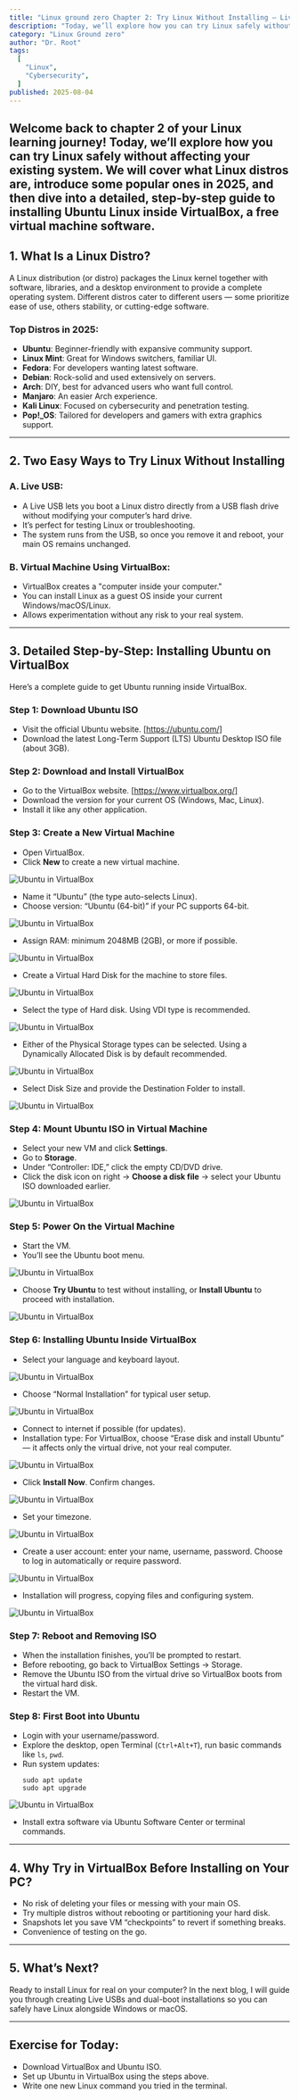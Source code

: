 ```yaml
---
title: "Linux ground zero Chapter 2: Try Linux Without Installing — Live USB & Virtual Machine Guide"
description: "Today, we’ll explore how you can try Linux safely without affecting your existing system. We will cover what Linux distros are, introduce some popular ones in 2025, and then dive into a detailed, step-by-step guide to installing Ubuntu Linux inside VirtualBox, a free virtual machine software."
category: "Linux Ground zero"
author: "Dr. Root"
tags:
  [
    "Linux",
    "Cybersecurity",
  ]
published: 2025-08-04
---
```


Welcome back to chapter 2 of your Linux learning journey! Today, we’ll explore how you can try Linux safely without affecting your existing system. We will cover what Linux distros are, introduce some popular ones in 2025, and then dive into a detailed, step-by-step guide to installing Ubuntu Linux inside VirtualBox, a free virtual machine software.
---

## 1. What Is a Linux Distro?

A Linux distribution (or distro) packages the Linux kernel together with software, libraries, and a desktop environment to provide a complete operating system. Different distros cater to different users — some prioritize ease of use, others stability, or cutting-edge software.

### Top Distros in 2025:
- **Ubuntu**: Beginner-friendly with expansive community support.
- **Linux Mint**: Great for Windows switchers, familiar UI.
- **Fedora**: For developers wanting latest software.
- **Debian**: Rock-solid and used extensively on servers.
- **Arch**: DIY, best for advanced users who want full control.
- **Manjaro**: An easier Arch experience.
- **Kali Linux**: Focused on cybersecurity and penetration testing.
- **Pop!_OS**: Tailored for developers and gamers with extra graphics support.

---

## 2. Two Easy Ways to Try Linux Without Installing

### A. Live USB:
- A Live USB lets you boot a Linux distro directly from a USB flash drive without modifying your computer’s hard drive.
- It’s perfect for testing Linux or troubleshooting.
- The system runs from the USB, so once you remove it and reboot, your main OS remains unchanged.

### B. Virtual Machine Using VirtualBox:
- VirtualBox creates a "computer inside your computer."
- You can install Linux as a guest OS inside your current Windows/macOS/Linux.
- Allows experimentation without any risk to your real system.

---

## 3. Detailed Step-by-Step: Installing Ubuntu on VirtualBox

Here’s a complete guide to get Ubuntu running inside VirtualBox.

### Step 1: Download Ubuntu ISO
- Visit the official Ubuntu website. [https://ubuntu.com/]
- Download the latest Long-Term Support (LTS) Ubuntu Desktop ISO file (about 3GB).

### Step 2: Download and Install VirtualBox
- Go to the VirtualBox website. [https://www.virtualbox.org/]
- Download the version for your current OS (Windows, Mac, Linux).
- Install it like any other application.

### Step 3: Create a New Virtual Machine
- Open VirtualBox.
- Click **New** to create a new virtual machine.
<img src="/src/assets/images/linuxgroundzero/ubuntu_install_01.png" alt="Ubuntu in VirtualBox" />

- Name it “Ubuntu” (the type auto-selects Linux).
- Choose version: “Ubuntu (64-bit)” if your PC supports 64-bit.
<img src="/src/assets/images/linuxgroundzero/ubuntu_install_02.png" alt="Ubuntu in VirtualBox" />



- Assign RAM: minimum 2048MB (2GB), or more if possible.

<img src="/src/assets/images/linuxgroundzero/ubuntu_install_03.png" alt="Ubuntu in VirtualBox" />

- Create a Virtual Hard Disk for the machine to store files. 
<img src="/src/assets/images/linuxgroundzero/ubuntu_install_04.png" alt="Ubuntu in VirtualBox" />

- Select the type of Hard disk. Using VDI type is recommended.
<img src="/src/assets/images/linuxgroundzero/ubuntu_install_05.png" alt="Ubuntu in VirtualBox" />

- Either of the Physical Storage types can be selected. Using a Dynamically Allocated Disk is by default recommended. 
<img src="/src/assets/images/linuxgroundzero/ubuntu_install_06.png" alt="Ubuntu in VirtualBox" />

- Select Disk Size and provide the Destination Folder to install.
<img src="/src/assets/images/linuxgroundzero/ubuntu_install_07.png" alt="Ubuntu in VirtualBox" />

### Step 4: Mount Ubuntu ISO in Virtual Machine
- Select your new VM and click **Settings**.
- Go to **Storage**.
- Under “Controller: IDE,” click the empty CD/DVD drive.
- Click the disk icon on right → **Choose a disk file** → select your Ubuntu ISO downloaded earlier.
<img src="/src/assets/images/linuxgroundzero/ubuntu_install_09.png" alt="Ubuntu in VirtualBox" />

### Step 5: Power On the Virtual Machine
- Start the VM.
- You’ll see the Ubuntu boot menu.
<img src="/src/assets/images/linuxgroundzero/Ubuntu-VirtualBox-Installation-10.png" alt="Ubuntu in VirtualBox" />

- Choose **Try Ubuntu** to test without installing, or **Install Ubuntu** to proceed with installation.
<img src="/src/assets/images/linuxgroundzero/Ubuntu-VirtualBox-Installation-11.png" alt="Ubuntu in VirtualBox" />

### Step 6: Installing Ubuntu Inside VirtualBox
- Select your language and keyboard layout.
<img src="/src/assets/images/linuxgroundzero/Ubuntu-VirtualBox-Installation-12.png" alt="Ubuntu in VirtualBox" />

- Choose “Normal Installation” for typical user setup.
<img src="/src/assets/images/linuxgroundzero/Ubuntu-VirtualBox-Installation-13.png" alt="Ubuntu in VirtualBox" />

- Connect to internet if possible (for updates).
- Installation type: For VirtualBox, choose “Erase disk and install Ubuntu” — it affects only the virtual drive, not your real computer.
<img src="/src/assets/images/linuxgroundzero/Ubuntu-VirtualBox-Installation-14.png" alt="Ubuntu in VirtualBox" />

- Click **Install Now**. Confirm changes.
<img src="/src/assets/images/linuxgroundzero/Ubuntu-VirtualBox-Installation-15.jpg" alt="Ubuntu in VirtualBox" />

- Set your timezone.
<img src="/src/assets/images/linuxgroundzero/Ubuntu-VirtualBox-Installation-16.jpg" alt="Ubuntu in VirtualBox" />

- Create a user account: enter your name, username, password. Choose to log in automatically or require password.
<img src="/src/assets/images/linuxgroundzero/Ubuntu-VirtualBox-Installation-17.jpg" alt="Ubuntu in VirtualBox" />

- Installation will progress, copying files and configuring system.
<img src="/src/assets/images/linuxgroundzero/Ubuntu-VirtualBox-Installation-19.png" alt="Ubuntu in VirtualBox" />

### Step 7: Reboot and Removing ISO
- When the installation finishes, you’ll be prompted to restart.
- Before rebooting, go back to VirtualBox Settings → Storage.
- Remove the Ubuntu ISO from the virtual drive so VirtualBox boots from the virtual hard disk.
- Restart the VM.

### Step 8: First Boot into Ubuntu
- Login with your username/password.
- Explore the desktop, open Terminal (`Ctrl+Alt+T`), run basic commands like `ls`, `pwd`.
- Run system updates:
  ```
  sudo apt update
  sudo apt upgrade
  ```
<img src="/src/assets/images/linuxgroundzero/ubuntu_install_20.jpg" alt="Ubuntu in VirtualBox" />

- Install extra software via Ubuntu Software Center or terminal commands.

---

## 4. Why Try in VirtualBox Before Installing on Your PC?

- No risk of deleting your files or messing with your main OS.
- Try multiple distros without rebooting or partitioning your hard disk.
- Snapshots let you save VM “checkpoints” to revert if something breaks.
- Convenience of testing on the go.

---

## 5. What’s Next?

Ready to install Linux for real on your computer? In the next blog, I will guide you through creating Live USBs and dual-boot installations so you can safely have Linux alongside Windows or macOS.

---

## Exercise for Today:

- Download VirtualBox and Ubuntu ISO.
- Set up Ubuntu in VirtualBox using the steps above.
- Write one new Linux command you tried in the terminal.


<script src="https://giscus.app/client.js"
        data-repo="CybrAvnish/blog"
        data-repo-id="R_kgDOM6gZcg"
        data-category="Announcements"
        data-category-id="DIC_kwDOM6gZcs4CjiA0"
        data-mapping="pathname"
        data-strict="0"
        data-reactions-enabled="1"
        data-emit-metadata="0"
        data-input-position="bottom"
        data-theme="preferred_color_scheme"
        data-lang="en"
        crossorigin="anonymous"
        async>
</script>













